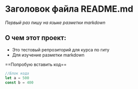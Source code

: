 # Заголовок файла README.md
*Первый раз пишу на языке разметки markdown*  
## О чем этот проект:  
- Это тестовый репрозиторий для курса по  гиту  
- Для изучение разметки markdown


==Попробую вставить код==

```JavaScript
//Блок кода  
let a = 500  
const b = 400

```


